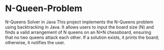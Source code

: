 # N-Queen-Problem
N-Queens Solver in Java This project implements the N-Queens problem using backtracking in Java. It allows users to input the board size (N) and finds a valid arrangement of N queens on an N×N chessboard, ensuring that no two queens attack each other. If a solution exists, it prints the board; otherwise, it notifies the user.
